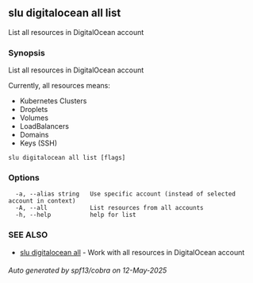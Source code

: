 ## slu digitalocean all list

List all resources in DigitalOcean account

### Synopsis

List all resources in DigitalOcean account

Currently, all resources means:

- Kubernetes Clusters
- Droplets
- Volumes
- LoadBalancers
- Domains
- Keys (SSH)


```
slu digitalocean all list [flags]
```

### Options

```
  -a, --alias string   Use specific account (instead of selected account in context)
  -A, --all            List resources from all accounts
  -h, --help           help for list
```

### SEE ALSO

* [slu digitalocean all](slu_digitalocean_all.md)	 - Work with all resources in DigitalOcean account

###### Auto generated by spf13/cobra on 12-May-2025
